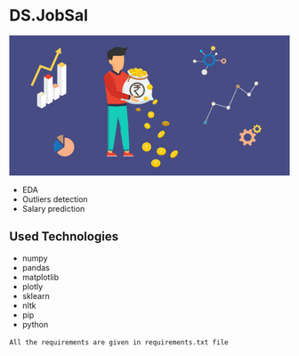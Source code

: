 # DS.JobSal

![Data Science Salary](./assets/ds-salary.jpg)

- EDA
- Outliers detection
- Salary prediction

## Used Technologies
- numpy
- pandas
- matplotlib
- plotly
- sklearn
- nltk
- pip
- python

`All the requirements are given in requirements.txt file`

